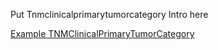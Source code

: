 Put Tnmclinicalprimarytumorcategory Intro here

[Example TNMClinicalPrimaryTumorCategory](replace-me.html)
